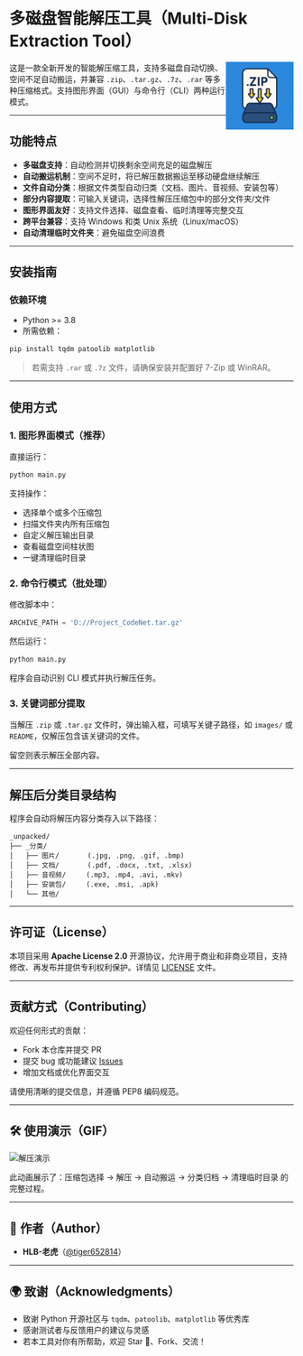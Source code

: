 # 多磁盘智能解压工具（Multi-Disk Extraction Tool）

<img src="icon.png" alt="项目图标" width="120" align="right" />

这是一款全新开发的智能解压缩工具，支持多磁盘自动切换、空间不足自动搬运，并兼容 `.zip`、`.tar.gz`、`.7z`、`.rar` 等多种压缩格式。支持图形界面（GUI）与命令行（CLI）两种运行模式。

---

## 功能特点

- **多磁盘支持**：自动检测并切换剩余空间充足的磁盘解压
- **自动搬运机制**：空间不足时，将已解压数据搬运至移动硬盘继续解压
- **文件自动分类**：根据文件类型自动归类（文档、图片、音视频、安装包等）
- **部分内容提取**：可输入关键词，选择性解压压缩包中的部分文件夹/文件
- **图形界面友好**：支持文件选择、磁盘查看、临时清理等完整交互
- **跨平台兼容**：支持 Windows 和类 Unix 系统（Linux/macOS）
- **自动清理临时文件夹**：避免磁盘空间浪费

---

## 安装指南

### 依赖环境
- Python >= 3.8
- 所需依赖：

```bash
pip install tqdm patoolib matplotlib
```

> 若需支持 `.rar` 或 `.7z` 文件，请确保安装并配置好 7-Zip 或 WinRAR。

---

## 使用方式

### 1. 图形界面模式（推荐）

直接运行：

```bash
python main.py
```

支持操作：
- 选择单个或多个压缩包
- 扫描文件夹内所有压缩包
- 自定义解压输出目录
- 查看磁盘空间柱状图
- 一键清理临时目录

### 2. 命令行模式（批处理）

修改脚本中：

```python
ARCHIVE_PATH = 'D://Project_CodeNet.tar.gz'
```

然后运行：

```bash
python main.py
```

程序会自动识别 CLI 模式并执行解压任务。

### 3. 关键词部分提取

当解压 `.zip` 或 `.tar.gz` 文件时，弹出输入框，可填写关键子路径，如 `images/` 或 `README`，仅解压包含该关键词的文件。

留空则表示解压全部内容。

---

## 解压后分类目录结构

程序会自动将解压内容分类存入以下路径：

```
_unpacked/
├── _分类/
│   ├── 图片/       (.jpg, .png, .gif, .bmp)
│   ├── 文档/       (.pdf, .docx, .txt, .xlsx)
│   ├── 音视频/     (.mp3, .mp4, .avi, .mkv)
│   ├── 安装包/     (.exe, .msi, .apk)
│   └── 其他/
```

---

## 许可证（License）

本项目采用 **Apache License 2.0** 开源协议，允许用于商业和非商业项目，支持修改、再发布并提供专利权利保护。详情见 [LICENSE](LICENSE) 文件。

---

## 贡献方式（Contributing）

欢迎任何形式的贡献：
- Fork 本仓库并提交 PR
- 提交 bug 或功能建议 [Issues](https://github.com/tiger652814/your-repo/issues)
- 增加文档或优化界面交互

请使用清晰的提交信息，并遵循 PEP8 编码规范。

---

## 🛠 使用演示（GIF）

![解压演示](extract-process.gif)

此动画展示了：压缩包选择 → 解压 → 自动搬运 → 分类归档 → 清理临时目录 的完整过程。

---

## 📝 作者（Author）

- **HLB-老虎**（[@tiger652814](https://github.com/tiger652814)）

---

## 🌍 致谢（Acknowledgments）

- 致谢 Python 开源社区与 `tqdm`、`patoolib`、`matplotlib` 等优秀库
- 感谢测试者与反馈用户的建议与灵感
- 若本工具对你有所帮助，欢迎 Star 🌟、Fork、交流！
